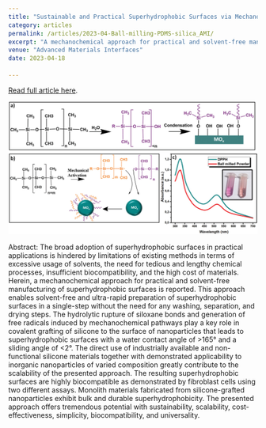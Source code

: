 ```yaml
---
title: "Sustainable and Practical Superhydrophobic Surfaces via Mechanochemical Grafting"
category: articles
permalink: /articles/2023-04-Ball-milling-PDMS-silica_AMI/
excerpt: "A mechanochemical approach for practical and solvent-free manufacturing of superhydrophobic surfaces is reported. This approach enables solvent-free and ultra-rapid preparation of superhydrophobic surfaces in a single-step without the need for any washing, separation, and drying steps."
venue: "Advanced Materials Interfaces"
date: 2023-04-18

---
```


<a href="https://doi.org/10.1002/admi.202300069">Read full article here</a>.


![](/images/admi202300069-fig-0004-m.jpg)

Abstract: The broad adoption of superhydrophobic surfaces in practical applications is hindered by limitations of existing methods in terms of excessive usage of solvents, the need for tedious and lengthy chemical processes, insufficient biocompatibility, and the high cost of materials. Herein, a mechanochemical approach for practical and solvent-free manufacturing of superhydrophobic surfaces is reported. This approach enables solvent-free and ultra-rapid preparation of superhydrophobic surfaces in a single-step without the need for any washing, separation, and drying steps. The hydrolytic rupture of siloxane bonds and generation of free radicals induced by mechanochemical pathways play a key role in covalent grafting of silicone to the surface of nanoparticles that leads to superhydrophobic surfaces with a water contact angle of >165° and a sliding angle of <2°. The direct use of industrially available and non-functional silicone materials together with demonstrated applicability to inorganic nanoparticles of varied composition greatly contribute to the scalability of the presented approach. The resulting superhydrophobic surfaces are highly biocompatible as demonstrated by fibroblast cells using two different assays. Monolith materials fabricated from silicone-grafted nanoparticles exhibit bulk and durable superhydrophobicity. The presented approach offers tremendous potential with sustainability, scalability, cost-effectiveness, simplicity, biocompatibility, and universality.

